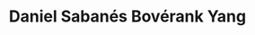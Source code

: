 ---
# Display name
title: Daniel Sabanés Bovérank Yang

# Is this the primary user of the site?
superuser: false # true or false

# Role/position
role: CIMS Global

social:
- icon: linkedin
  icon_pack: fab
  link: https://www.linkedin.com/in/frank-yang-192559236/

# Highlight the author in author lists? (true/false)
highlight_name: false

# Organizational groups that you belong to (for People widget)
#   Set this to `[]` or comment out if you are not using People widget.
user_groups:
- APAC Organising Committee
---